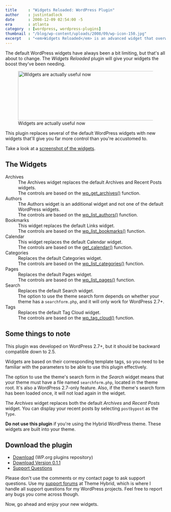```yaml
---
title     : "Widgets Reloaded: WordPress Plugin"
author    : justintadlock
date      : 2008-12-09 02:54:00 -5
era       : atlanta
category  : [wordpress, wordpress-plugins]
thumbnail : "/blog/wp-content/uploads/2008/09/wp-icon-150.jpg"
excerpt   : "<em>Widgets Reloaded</em> is an advanced widget that overwrites the default WordPress widgets to give the user complete control over the display of their widget content."
---
```


The default WordPress widgets have always been a bit limiting, but that's all about to change.  The <em>Widgets Reloaded</em> plugin will give your widgets the boost they've been needing.

<figure id="attachment_1219" class="wp-caption aligncenter" style="max-width: 600px">
	<a href="http://justintadlock.com/blog/wp-content/uploads/2008/12/widgets-reloaded.png" title="Screenshot of Widget Reloaded's widgets"><img src="http://justintadlock.com/blog/wp-content/uploads/2008/12/wordpress-widgets-revamped.jpg" width="600" height="155" alt="Widgets are actually useful now" title="WordPress Widgets, Redesigned" class="size-full wp-image-1219" srcset="http://justintadlock.com/blog/wp-content/uploads/2008/12/wordpress-widgets-revamped.jpg 600w, http://justintadlock.com/blog/wp-content/uploads/2008/12/wordpress-widgets-revamped-300x77.jpg 300w" sizes="(max-width: 600px) 100vw, 600px"></a>
	<figcaption class="wp-caption-text">Widgets are actually useful now</figcaption>
</figure>

This plugin replaces several of the default WordPress widgets with new widgets that'll give you far more control than you're accustomed to.

Take a look at a <a href="http://justintadlock.com/blog/wp-content/uploads/2008/12/widgets-reloaded.png" title="Screenshot of Widget Reloaded's widgets">screenshot of the widgets</a>.

<h2>The Widgets</h2>

<dl>
	<dt>Archives</dt>
	<dd>The Archives widget replaces the default Archives and Recent Posts widgets.</dd>
	<dd>The controls are based on the <a href="http://codex.wordpress.org/Template_Tags/wp_get_archives" title="wp_get_archives() function">wp_get_archives()</a> function.</dd>
	<dt>Authors</dt>
	<dd>The Authors widget is an additional widget and not one of the default WordPress widgets.</dd>
	<dd>The controls are based on the <a href="http://codex.wordpress.org/Template_Tags/wp_list_authors" title="wp_list_authors() function">wp_list_authors()</a> function.</dd>
	<dt>Bookmarks</dt>
	<dd>This widget replaces the default Links widget.</dd>
	<dd>The controls are based on the <a href="http://codex.wordpress.org/Template_Tags/wp_list_bookmarks" title="wp_list_bookmarks() function">wp_list_bookmarks()</a> function.</dd>
	<dt>Calendar</dt>
	<dd>This widget replaces the default Calendar widget.</dd>
	<dd>The controls are based on the <a href="http://codex.wordpress.org/Template_Tags/get_calendar" title="get_calendar()">get_calendar()</a> function.</dd>
	<dt>Categories</dt>
	<dd>Replaces the default Categories widget.</dd>
	<dd>The controls are based on the <a href="http://codex.wordpress.org/Template_Tags/wp_list_categories" title="wp_list_categories() function">wp_list_categories()</a> function.</dd>
	<dt>Pages</dt>
	<dd>Replaces the default Pages widget.</dd>
	<dd>The controls are based on the <a href="http://codex.wordpress.org/Template_Tags/wp_list_pages" title="wp_list_pages() function">wp_list_pages()</a> function.</dd>
	<dt>Search</dt>
	<dd>Replaces the default Search widget.</dd>
	<dd>The option to use the theme search form depends on whether your theme has a <code>searchform.php</code>, and it will only work for WordPress 2.7+.</dd>
	<dt>Tags</dt>
	<dd>Replaces the default Tag Cloud widget.</dd>
	<dd>The controls are based on the <a href="http://codex.wordpress.org/Template_Tags/wp_tag_cloud" title="wp_tag_cloud() function">wp_tag_cloud()</a> function.</dd>
</dl>

<h2>Some things to note</h2>

This plugin was developed on WordPress 2.7+, but it should be backward compatible down to 2.5.

Widgets are based on their corresponding template tags, so you need to be familiar with the parameters to be able to use this plugin effectively.

The option to use the theme's search form in the <em>Search</em> widget means that your theme must have a file named <code>searchform.php</code>, located in the theme root.  It's also a WordPress 2.7-only feature.  Also, if the theme's search form has been loaded once, it will not load again in the widget.

The <em>Archives</em> widget replaces both the default <em>Archives</em> and <em>Recent Posts</em> widget.  You can display your recent posts by selecting <code>postbypost</code> as the <code>Type</code>.

<p class="note"><strong>Do not use this plugin</strong> if you're using the Hybrid WordPress theme.  These widgets are built into your theme.</p>

<h2>Download the plugin</h2>

<ul>
	<li><a href="http://wordpress.org/extend/plugins/widgets-reloaded" title="Download Widgets Reloaded from the WordPress plugins repository">Download</a> (WP.org plugins repository)</li>
	<li><a href="http://justintadlock.com/downloads/widgets-reloaded.zip" title="Widgets Reloaded WordPress plugin">Download Version 0.1.1</a></li>
	<li><a href="http://themehybrid.com/support" title="Theme Hybrid support forums">Support Questions</a></li>
</ul>

<p class="note">Please don't use the comments or my contact page to ask support questions.  Use my <a href="http://themehybrid.com/support" title="Theme Hybrid support forums">support forums</a> at Theme Hybrid, which is where I handle all support questions for my WordPress projects.  Feel free to report any bugs you come across though.</p>

Now, go ahead and enjoy your new widgets.
